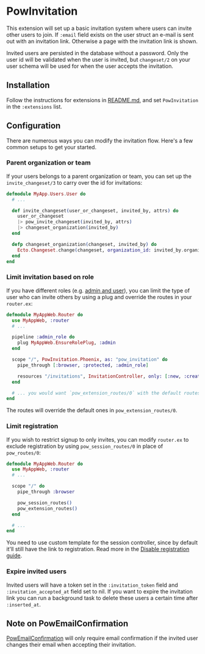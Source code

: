 # PowInvitation

This extension will set up a basic invitation system where users can invite other users to join. If `:email` field exists on the user struct an e-mail is sent out with an invitation link. Otherwise a page with the invitation link is shown.

Invited users are persisted in the database without a password. Only the user id will be validated when the user is invited, but `changeset/2` on your user schema will be used for when the user accepts the invitation.

## Installation

Follow the instructions for extensions in [README.md](../../../README.md#add-extensions-support), and set `PowInvitation` in the `:extensions` list.

## Configuration

There are numerous ways you can modify the invitation flow. Here's a few common setups to get your started.

### Parent organization or team

If your users belongs to a parent organization or team, you can set up the `invite_changeset/3` to carry over the id for invitations:

```elixir
defmodule MyApp.Users.User do
  # ...

  def invite_changeset(user_or_changeset, invited_by, attrs) do
    user_or_changeset
    |> pow_invite_changeset(invited_by, attrs)
    |> changeset_organization(invited_by)
  end

  defp changeset_organization(changeset, invited_by) do
    Ecto.Changeset.change(changeset, organization_id: invited_by.organization_id)
  end
end
```

### Limit invitation based on role

If you have different roles (e.g. [admin and user](../../../guides/user_roles.md)), you can limit the type of user who can invite others by using a plug and override the routes in your `router.ex`:

```elixir
defmodule MyAppWeb.Router do
  use MyAppWeb, :router
  # ...

  pipeline :admin_role do
    plug MyAppWeb.EnsureRolePlug, :admin
  end

  scope "/", PowInvitation.Phoenix, as: "pow_invitation" do
    pipe_through [:browser, :protected, :admin_role]

    resources "/invitations", InvitationController, only: [:new, :create, :show]
  end

  # ... you would want `pow_extension_routes/0` with the default routes to be after this
end
```

The routes will override the default ones in `pow_extension_routes/0`.

### Limit registration

If you wish to restrict signup to only invites, you can modify `router.ex` to exclude registration by using `pow_session_routes/0` in place of `pow_routes/0`:

```elixir
defmodule MyAppWeb.Router do
  use MyAppWeb, :router
  # ...

  scope "/" do
    pipe_through :browser

    pow_session_routes()
    pow_extension_routes()
  end

  # ...
end
```

You need to  use custom template for the session controller, since by default it'll still have the link to registration. Read more in the [Disable registration guide](../../../guides/disable_registration.md).

### Expire invited users

Invited users will have a token set in the `:invitation_token` field and `:invitation_accepted_at` field set to nil. If you want to expire the invitation link you can run a background task to delete these users a certain time after `:inserted_at`.

## Note on PowEmailConfirmation

[PowEmailConfirmation](../email_confirmation/README.md) will only require email confirmation if the invited user changes their email when accepting their invitation.
